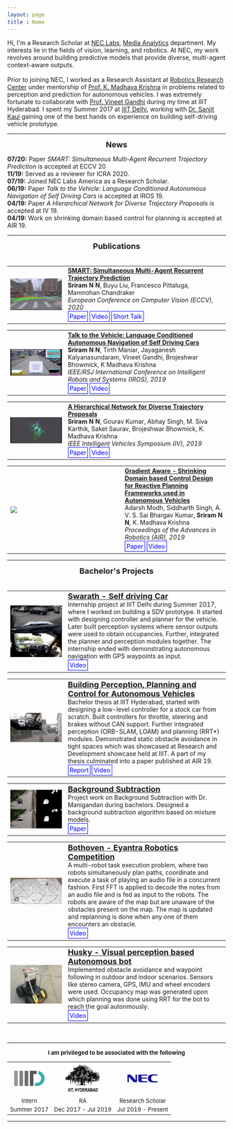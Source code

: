 ```yaml
---
layout: page
title : Home
---
```

<style>
a.paper:link, a.paper:visited {
  background-color: #E95D16;
  color: white;
  padding: 5px 5px;
  text-align: center;
  text-decoration: none;
  display: inline-block;
}

a.paper:hover, a.paper:active {
  background-color: red;
}
a.links:link, a.links:visited {
  background-color: none;
  color: blue;
  border-style: solid;
  border-width: thin;
  border-color: blue;
  padding: 3px 3px;
  text-align: center;
  text-decoration: none;
  display: inline-block;
}

a.links:hover, a.links:active {
  background-color: blue;
  color: white;
  border-style: solid;
  border-color: black;
}
</style>

Hi, I'm a Research Scholar at <a href="http://www.nec-labs.com">NEC Labs</a>, <a href="http://www.nec-labs.com/research-departments/media-analytics/media-analytics-home">Media Analytics</a> department. My interests lie in the fields of vision, learning, and robotics. At NEC, my work revolves around building predictive models that provide diverse, multi-agent context-aware outputs.
<br/>
<br/>
Prior to joining NEC, I worked as a Research Assistant at <a href="https://robotics.iiit.ac.in/">Robotics Research Center</a> under mentorship of <a href="https://www.iiit.ac.in/people/faculty/mkrishna/">Prof. K. Madhava Krishna</a> in problems related to perception and prediction for autonomous vehicles. I was extremely fortunate to collaborate with <a href="https://faculty.iiit.ac.in/~vgandhi/">Prof. Vineet Gandhi</a> during my time at IIIT Hyderabad. I spent my Summer 2017 at <a href="https://www.iiitd.ac.in">IIIT Delhi</a>, working with <a href="https://sites.google.com/view/sanjitkkaul/">Dr. Sanjit Kaul</a> gaining one of the best hands on experience on building self-driving vehicle prototype.

<!-- Hi, I'm a Research Scholar at <a href="http://www.nec-labs.com">NEC Laboratories America Inc</a>. My interests lie in the field of computer vision and deep learning especially targeted towards autonomous vehicles. Prior to joining NEC, I worked as a Research Assistant under <a href="https://www.iiit.ac.in/people/faculty/mkrishna/">Prof. K. Madhava Krishna</a> at <a href="https://robotics.iiit.ac.in/">Robotics Research Center</a> on various projects related to autonomous vehicles. I also interned at <a href="https://www.iiitd.ac.in">IIIT Delhi</a> during my summer 2017 where I worked extensively on planning and perception of an autonomous car project.
 -->
<hr/>
<font size="4">
<div align="center"><b>News</b></div>
</font>

**07/20:** Paper *SMART: Simultaneous Multi-Agent Recurrent Trajectory Prediction* is accepted at ECCV 20 <br />
**11/19:** Served as a reviewer for ICRA 2020. <br/>
**07/19:** Joined NEC Labs America as a Research Scholar. <br/>
**06/19:** Paper *Talk to the Vehicle: Language Conditioned Autonomous Navigation of Self Driving Cars* is accepted at IROS 19. <br/>
**04/19:** Paper *A Hierarchical Network for Diverse Trajectory Proposals* is accepted at IV 19. <br/>
**04/19:** Work on shrinking domain based control for planning is accepted at AIR 19. <br/>

<hr/>
<font size="4">
<div align="center"><b>Publications</b></div> <br/>
</font>

<table>
  <tr>
    <td width="25%">    <img src="/images/eccv20.gif" align="left" width="250" />    </td>
    <td width="70%">    <a href="https://arxiv.org/pdf/2007.13078.pdf"> 
    <strong> SMART: Simultaneous Multi-Agent Recurrent Trajectory Prediction</strong> </a> <br/> 
     <strong>Sriram N N</strong>, Buyu Liu, Francesco Pittaluga, Manmohan Chandraker<br/>
     <i>European Conference on Computer Vision (ECCV), 2020</i><br/>
    <a class="links" href="https://arxiv.org/pdf/2007.13078.pdf"> Paper </a>
    <a class="links" href="https://youtu.be/puBAVMoLgQU"> Video </a>
    <a class="links" href="http://www.nec-labs.com/uploads/Documents/Media-Analytics/research-videos/SMART-%20Simultaneous%20Multi-Agent%20Recurrent%20Trajectory%20Prediction.mp4"> Short Talk </a>&nbsp; 
    </td> 
  </tr>
</table>

<table>
  <tr>
    <td width="25%">    <img src="/images/iros19.gif" align="left" width="250" />    </td>
    <td width="70%">    <a href="https://ieeexplore.ieee.org/stamp/stamp.jsp?tp=&arnumber=8967929"> 
    <strong> Talk to the Vehicle: Language Conditioned Autonomous Navigation of Self Driving Cars</strong> </a> <br/> 
     <strong>Sriram N N</strong>, Tirth Maniar, Jayaganesh Kalyanasundaram, Vineet Gandhi, Brojeshwar Bhowmick, K Madhava Krishna<br/>
     <i>IEEE/RSJ International Conference on Intelligent Robots and Systems (IROS), 2019</i><br/>
    <a class="links" href="https://ieeexplore.ieee.org/stamp/stamp.jsp?tp=&arnumber=8967929"> Paper </a>
    <a class="links" href="https://www.youtube.com/watch?v=zx8s2l2tcAU"> Video </a>&nbsp; 
    </td> 
  </tr>
</table>

<table>
  <tr>
    <td width="25%">    <img src="/images/iv19.gif" align="left" width="250"/>    </td>
    <td width="70%">    <a href="https://ieeexplore.ieee.org/abstract/document/8813986"> 
    <strong> A Hierarchical Network for Diverse Trajectory Proposals </strong> </a> <br/> 
    <strong>Sriram N N</strong>, Gourav Kumar, Abhay Singh, M. Siva Karthik, Saket Saurav, Brojeshwar Bhowmick, K. Madhava Krishna<br/> 
    <i>IEEE Intelligent Vehicles Symposium (IV), 2019</i> <br/>
    <a class="links" href="https://ieeexplore.ieee.org/abstract/document/8813986"> Paper </a> 
    <a class="links" href="https://www.youtube.com/watch?v=cvq2dFS-dZo"> Video </a> &nbsp; 
    </td> 
  </tr>
</table>

<table>
  <tr>
    <td width="25%">   <img src="/images/air19.gif" align="left" width="250"/>    </td>
    <td width="70%">    <a href="https://arxiv.org/pdf/1804.08679.pdf"> 
    <strong> Gradient Aware - Shrinking Domain based Control Design for Reactive Planning Frameworks used in Autonomous Vehicles </strong> </a> <br/> 
     Adarsh Modh, Siddharth Singh, A. V. S. Sai Bhargav Kumar, <strong>Sriram N N</strong>, K. Madhava Krishna<br/> 
    <i>Proceedings of the Advances in Robotics (AIR), 2019</i> <br/>
    <a class="links" href="https://arxiv.org/pdf/1804.08679.pdf"> Paper </a> <a class="links" href="https://www.youtube.com/watch?v=Yf4F0dvkwQE"> Video </a> &nbsp; 
    </td> 
  </tr>
</table>
<hr />

<font size="4">
<div align="center"><b>Bachelor's Projects</b></div> <br/>
</font>

<table>
  <tr>
    <td width="25%" >    <img src="/images/swarath_gif_resize.gif" align="left" width="200" />    </td>
    <!-- <td width="70%">    <a href="https://nnsriram.weebly.com/swarath.html"> 
    <strong> Swarath - Self driving Car </strong> </a> <br/>  -->
    <td width="70%">
    <strong style="color:blue;font-size:18px;"><a href="https://nnsriram.weebly.com/swarath.html"> Swarath - Self driving Car </a></strong><br>
  Internship project at IIIT Delhi during Summer 2017, where I worked on building a SDV prototype. It started with designing controller and planner for the vehicle. Later built perception systems where sensor outputs were used to obtain occupancies. Further, integrated the planner and perception modules together. The internship ended with demonstrating autonomous navigation with GPS waypoints as input. <br>
    <a class="links" href="https://www.youtube.com/watch?v=z3FdsK_w_Nw"> Video </a> &nbsp;
    </td> 
  </tr>
</table>

<!-- <hr> -->

<table>
<tr>
    <td width="25%">    <img src="/images/btech_thesis_crop.gif" align="left" width="200"/>    </td>
    <!-- <td width="70%">    <a href="https://nnsriram.weebly.com/swahana.html"> 
    <strong> Building Perception, Planning and Control for Autonomous Vehicles </strong> </a> <br/>  -->
    <td width="70%">
    <strong style="color:blue;font-size:18px;"><a href="https://nnsriram.weebly.com/swahana.html"> Building Perception, Planning and Control for Autonomous Vehicles </a></strong><br>
  Bachelor thesis at IIIT Hyderabad, started with designing a low-level controller for a stock car from scratch. Built controllers for throttle, steering and brakes without CAN support. Further integrated perception (ORB-SLAM, LOAM) and planning (RRT*) modules. Demonstrated static obstacle avoidance in tight spaces which was showcased at Research and Development showcase held at IIIT. A part of my thesis culminated into a paper published at AIR 19. <br>
    <a class="links" href="https://drive.google.com/file/d/1CAmw-Pam0xOWf-3rUHwM1NNhlOCeX9a2/view"> Report </a> <a class="links" href="https://www.youtube.com/watch?v=Fs-Pt0M1j5I"> Video </a> &nbsp;
    </td> 
  </tr>
</table>

<!-- <hr> -->
<table>
<tr>
    <td width="25%">    <img src="/images/projects/collage_bs.png" align="left" width="200"/>    </td>
    <td width="70%">
    <strong style="color:blue;font-size:18px;"><a href="https://drive.google.com/file/d/14Q1tsOjkWNgl8JsLJuONBHBynsyhAjAG/view"> Background Subtraction </a></strong><br>
  Project work on Background Subtraction with Dr. Manigandan during bachelors. Designed a background subtraction algorithm based on mixture models.<br>
  <!-- Designed a novel Background Subtraction algorithm based on univariate Gaussians. Obtained an improved F-Measure of 0.8221 and percentage of false classification as low as 2.6%. Implemented various traditional BS techniques as baselines for comparison.<br> -->
    <a class="links" href="https://drive.google.com/file/d/14Q1tsOjkWNgl8JsLJuONBHBynsyhAjAG/view"> Paper </a> &nbsp;
    </td> 
  </tr>
</table>

<!-- <hr> -->
<table>
<tr>
    <!-- <td width="20%">    <iframe align="left" width="180" src="https://www.youtube.com/embed/EyNALTEMpUo" frameborder="0" allow="accelerometer; autoplay; encrypted-media; gyroscope; picture-in-picture" allowfullscreen></iframe> </td> -->
    <td width="25%" >    <img src="/images/eyantra_resize.gif" align="left" width="200" />    </td>
    <!-- <td width="5%"></td> -->
    <td width="70%">
    <strong style="color:blue;font-size:18px;"><a href="https://nnsriram.weebly.com/bothoven.html"> Bothoven - Eyantra Robotics Competition </a></strong><br>
  A multi-robot task execution problem, where two robots simultaneously plan paths, coordinate and execute a task of playing an audio file in a concurrent fashion. First FFT is applied to decode the notes from an audio file and is fed as input to the robots. The robots are aware of the map but are unaware of the obstacles present on the map. The map is updated and replanning is done when any one of them encounters an obstacle.<br>
    <a class="links" href="https://www.youtube.com/watch?v=EyNALTEMpUo"> Video </a> &nbsp;
    </td> 
  </tr>
</table>


<!-- <hr> -->
<table>
<tr>
    <td width="25%">    <img src="/images/projects/husky.png" align="left" width="200"/>    </td>
    <td width="70%">
    <strong style="color:blue;font-size:18px;"><a href="https://nnsriram.weebly.com/husky.html"> Husky - Visual perception based Autonomous bot </a></strong><br>
  Implemented obstacle avoidance and waypoint following in outdoor and indoor scenarios. Sensors like stereo camera, GPS, IMU and wheel encoders were used. Occupancy map was generated upon which planning was done using RRT for the bot to reach the goal autonmously.<br>
    <a class="links" href="https://www.youtube.com/watch?v=XOhP3XEvSok"> Video </a> &nbsp;
    </td> 
  </tr>
</table>

<br>

<hr />

<font size="2">
<div align="center"><b>I am privileged to be associated with the following</b></div>
<table text-align="center">
<tr>
  <td align="center"><a href='https://www.iiitd.ac.in/'><img src='images/iiit_d.png' width='70'></a></td>  
  <td align="center"><a href='http://iiit.ac.in'><img src='images/iiit_h.png' width='80'></a></td>  
  <td align="center"><a href='http://www.nec-labs.com/research-departments/media-analytics/media-analytics-home'><img src='images/nec_logo.png' width='70'></a></td>  
</tr>

<tr>
  <td align="center">Intern</td>
  <td align="center">RA</td>
  <td align="center">Research Scholar</td>
</tr>

<tr>
  <td align="center">Summer 2017</td>
  <td align="center">Dec 2017 - Jul 2019</td>
  <td align="center">Jul 2019 - Present</td>
</tr>

</table>
</font>
<hr/>





